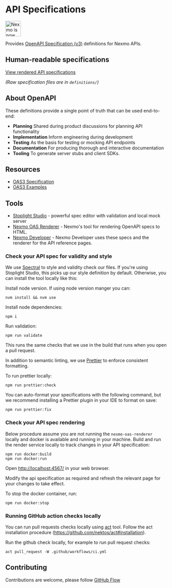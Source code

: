# API Specifications

<img src="https://developer.nexmo.com/assets/images/Vonage_Nexmo.svg" height="48px" alt="Nexmo is now known as Vonage" />

Provides [OpenAPI Specification (v3)](https://github.com/OAI/OpenAPI-Specification) definitions for Nexmo APIs.

## Human-readable specifications

[View rendered API specifications](https://nexmo-api-specification.herokuapp.com/)

_(Raw specification files are in `definitions/`)_

## About OpenAPI

These definitions provide a single point of truth that can be used end-to-end:

- **Planning** Shared during product discussions for planning API functionality
- **Implementation** Inform engineering during development
- **Testing** As the basis for testing or mocking API endpoints
- **Documentation** For producing thorough and interactive documentation
- **Tooling** To generate server stubs and client SDKs.

## Resources

- [OAS3 Specification](http://spec.openapis.org/oas/v3.0.3)
- [OAS3 Examples](https://github.com/OAI/OpenAPI-Specification/tree/master/examples/v3.0)

## Tools

- [Stoplight Studio](https://stoplight.io/studio/) - powerful spec editor with validation and local mock server
- [Nexmo OAS Renderer](https://github.com/Nexmo/nexmo-oas-renderer) - Nexmo's tool for rendering OpenAPI specs to HTML.
- [Nexmo Developer](https://github.com/Nexmo/nexmo-developer) - Nexmo Developer uses these specs and the renderer for the API reference pages.

### Check your API spec for validity and style

We use [Spectral](https://stoplight.io/open-source/spectral/) to style and validity check our files. If you're using Stoplight Studio, this picks up our style definition by default. Otherwise, you can install the tool locally like this:

Install node version. If using node version manger you can:
```
nvm install && nvm use
```

Install node dependencies:
```
npm i
```

Run validation:
```
npm run validate
```

This runs the same checks that we use in the build that runs when you open a pull request.

In addition to semantic linting, we use [Prettier](https://prettier.io/) to enforce consistent formatting.

To run prettier locally:
```
npm run prettier:check
```

You can auto-format your specifications with the following command, but we recommend installing a Prettier plugin in your IDE to format on save:
```
npm run prettier:fix
```

### Check your API spec rendering
Below procedure assume you are not running the `nexmo-oas-renderer` locally and docker is available and running in your machine.
Build and run the render service locally to track changes in your API specification:
```
npm run docker:build
npm run docker:run
```

Open <http://localhost:4567/> in your web browser.

Modify the api specification as required and refresh the relevant page for your changes to take effect. 

To stop the docker container, run:
```
npm run docker:stop
```

### Running GitHub action checks locally
You can run pull requests checks locally using [act](https://github.com/nektos/act) tool. Follow the act installation procedure (https://github.com/nektos/act#installation).

Run the github check locally, for example to run pull request checks: 
```
act pull_request -W .github/workflows/ci.yml
```

## Contributing

Contributions are welcome, please follow [GitHub Flow](https://guides.github.com/introduction/flow/index.html)
